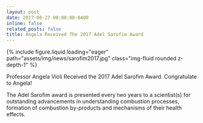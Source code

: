 ```yaml
---
layout: post
date: 2017-06-27 00:00:00-0400
inline: false
related_posts: false
title: Angela Received The 2017 Adel Sarofim Award
---
```


<div class="row mt-4 justify-content-center">
    <div class="col-sm-12 col-md-6">
        {% include figure.liquid loading="eager" path="assets/img/news/sarofim2017.jpg" class="img-fluid rounded z-depth-1" %}
    </div>
</div>

Professor Angela Violi Received the 2017 Adel Sarofim Award. Congratulate to Angela!

The Adel Sarofim award is presented every two years to a scientist(s) for outstanding advancements in understanding combustion processes, formation of combustion by-products and mechanisms of their health effects.